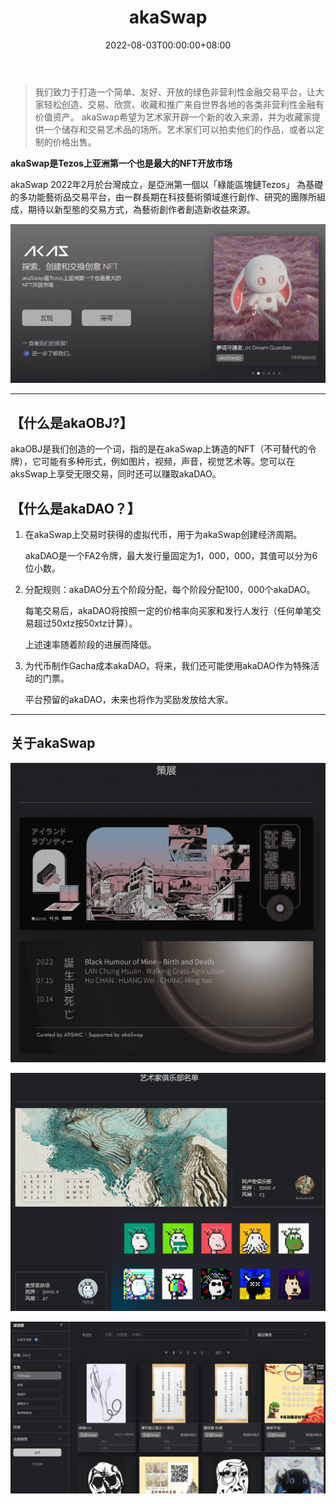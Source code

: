 ﻿---
title: "akaSwap"
description: "An open platform for artists to create and share royalties with co-creators and community."
date: 2022-08-03T00:00:00+08:00
lastmod: 2022-08-03T00:00:00+08:00
draft: false
authors: ["kiki"]
featuredImage: "akaswap.png"
tags: ["Marketplaces","akaSwap"]
categories: ["nfts"]
nfts: ["Marketplaces"]
blockchain: "Tezos"
website: "https://www.akaswap.com/"
twitter: "https://twitter.com/akaswapcom"
discord: ""
telegram: ""
github: "https://github.com/akaSwap"
youtube: "https://www.youtube.com/channel/UCQItmxGy-W6XgVja3aBSeZQ"
twitch: ""
facebook: "https://www.facebook.com/akaswapcom/"
instagram: ""
reddit: ""
medium: ""
steam: ""
gitbook: ""
googleplay: ""
appstore: ""
status: "Live"
weight: 
lightgallery: true
toc: true
pinned: false
recommend: false
recommend1: false
---
> 我们致力于打造一个简单、友好、开放的绿色非营利性金融交易平台，让大家轻松创造、交易、欣赏、收藏和推广来自世界各地的各类非营利性金融有价值资产。
> akaSwap希望为艺术家开辟一个新的收入来源，并为收藏家提供一个储存和交易艺术品的场所。艺术家们可以拍卖他们的作品，或者以定制的价格出售。

**akaSwap是Tezos上亚洲第一个也是最大的NFT开放市场**

akaSwap 2022年2月於台灣成立，是亞洲第一個以「綠能區塊鏈Tezos」 為基礎的多功能藝術品交易平台，由一群長期在科技藝術領域進行創作、研究的團隊所組成，期待以新型態的交易方式，為藝術創作者創造新收益來源。

![image-20220803115456050](image-20220803115456050.png)

---

## 【什么是akaOBJ?】

akaOBJ是我们创造的一个词，指的是在akaSwap上铸造的NFT（不可替代的令牌），它可能有多种形式，例如图片，视频，声音，视觉艺术等。您可以在aksSwap上享受无限交易，同时还可以赚取akaDAO。

## 【什么是akaDAO？】

1. 在akaSwap上交易时获得的虚拟代币，用于为akaSwap创建经济周期。

   akaDAO是一个FA2令牌，最大发行量固定为1，000，000，其值可以分为6位小数。

2. 分配规则：akaDAO分五个阶段分配，每个阶段分配100，000个akaDAO。

   每笔交易后，akaDAO将按照一定的价格率向买家和发行人发行（任何单笔交易超过50xtz按50xtz计算）。

   上述速率随着阶段的进展而降低。

3. 为代币制作Gacha成本akaDAO。将来，我们还可能使用akaDAO作为特殊活动的门票。

   平台预留的akaDAO，未来也将作为奖励发放给大家。

---

## 关于akaSwap

![image-20220803121737045](image-20220803121737045.png)

![image-20220803122030068](image-20220803122030068.png)

![image-20220803122250127](image-20220803122250127.png)